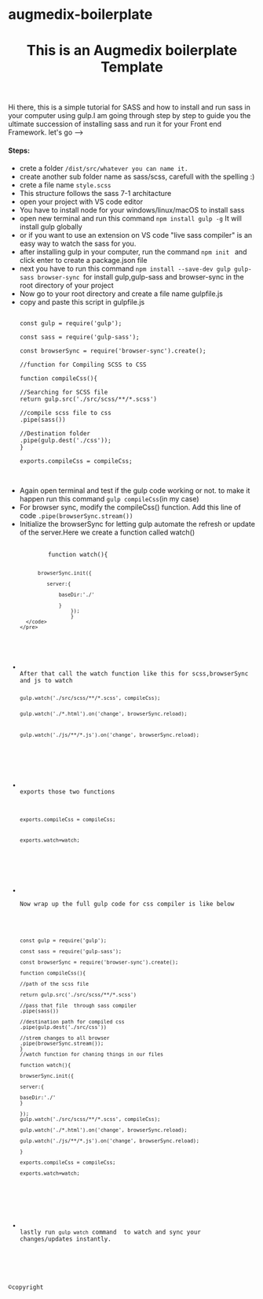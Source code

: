 # augmedix-boilerplate
<!DOCTYPE html>
<html lang="en">
<head>
<meta charset="UTF-8">
<meta http-equiv="X-UA-Compatible" content="IE=edge">
<meta name="viewport" content="width=device-width, initial-scale=1.0">
<title>Augmedix sass boilerplate</title>
<link rel="stylesheet" type="text/css" href="../src/css/style.css">
</head>
<body class="home-page">
  
<div class="container">
  
<header>
<h1 class="primary-header">
  
This is an Augmedix boilerplate Template
</h1>
</header>
<main>
<p> Hi there, this is a simple tutorial for SASS and how to install and run sass in your computer using  gulp.I am going through step by step to guide you the ultimate succession of installing sass and run it for your Front end Framework. let's go --></p>
  
<h4>Steps:</h4>

<ul>
<li>crete a folder <code class="background">/dist/src/whatever you can name it.</code></li>
  
<li>create another sub folder name as sass/scss, carefull with the spelling :)</li>

<li>crete a file name <code class="background">style.scss</code></li>

<li>This structure follows the sass 7-1 architacture</li>

<li>open your project with VS code editor</li>

<li>You have to install node for your windows/linux/macOS to install sass </li>

<li>open new terminal and run  this command <code class="background">npm install gulp -g</code> It will install gulp globally</li>

<li>or if you want to use an extension on VS code "live sass compiler" is an easy way to watch the sass for you. </li>

<li>after installing gulp in your computer, run the command <code class="background">npm init </code> and click enter to create a package.json file</li>

<li>next you have to run this command <code>npm install --save-dev gulp gulp-sass browser-sync </code>for install gulp,gulp-sass and browser-sync in the root directory of your project </li>

<li>Now go to your root directory and create a file name gulpfile.js</li>

<li>copy and paste this script in gulpfile.js
  
<pre>
<code class="code">
const gulp = require('gulp');

const sass = require('gulp-sass');

const browserSync = require('browser-sync').create();

//function for Compiling SCSS to CSS

function compileCss(){

//Searching for SCSS file
return gulp.src('./src/scss/**/*.scss')

//compile scss file to css
.pipe(sass())

//Destination folder
.pipe(gulp.dest('./css'));
}

exports.compileCss = compileCss;

</code>
</pre>
</li>
<li>Again open terminal and test if the gulp code working or not. to make it happen
run this command  <code>gulp compileCss</code>(in my case)
</li>

<li>For browser sync, modify the compileCss() function. Add this line of code
<code>.pipe(browserSync.stream())</code>
</li>

<li>
Initialize the browserSync for letting gulp automate the refresh or update of the server.Here we create a function called watch()
<pre>
   <code>
        function watch(){
        
          browserSync.init({
          
             server:{
             
                 baseDir:'./'
                 
                 }
                     });
                     }
      </code>
    </pre>

</li>

<li>
After that call the watch function like this for scss,browserSync and js to watch
<pre>
<code>
gulp.watch('./src/scss/**/*.scss', compileCss);

gulp.watch('./*.html').on('change', browserSync.reload);

gulp.watch('./js/**/*.js').on('change', browserSync.reload);

</code>
</pre>
</li>

<li>
exports those two functions 
<pre>
<code>

exports.compileCss = compileCss;

exports.watch=watch;

</code>
</pre>

</li>
<li>  
  
<div class="wrap">Now wrap up the full gulp code for css compiler is like below</div>

<pre>
<code>

const gulp = require('gulp');

const sass = require('gulp-sass');

const browserSync = require('browser-sync').create();

function compileCss(){

//path of the scss file

return gulp.src('./src/scss/**/*.scss')

//pass that file  through sass compiler
.pipe(sass())

//destination path for compiled css
.pipe(gulp.dest('./src/css'))

//strem changes to all browser
.pipe(browserSync.stream());
}
//watch function for chaning things in our files 

function watch(){

browserSync.init({

server:{

baseDir:'./'
}

});
gulp.watch('./src/scss/**/*.scss', compileCss);

gulp.watch('./*.html').on('change', browserSync.reload);

gulp.watch('./js/**/*.js').on('change', browserSync.reload);

}

exports.compileCss = compileCss;

exports.watch=watch;

</code>
</pre>
</li> 

<li>
lastly run <code>gulp watch</code> command  to watch and sync your changes/updates instantly.

</li>
</ul>
</main>

<footer class="copyright">&copy;copyright</footer>
</div>
</body>
</html>
